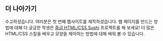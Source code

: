 ## 더 나아가기

수고하셨습니다. 여러분은 첫 번째 웹사이트를 제작하셨습니다. 웹 페이지를 만드는 방법에 대해 더 궁금한 학생은 [중급 HTML/CSS Sushi](https://projects.raspberrypi.org/en/projects/cd-intermediate-html-css-sushi/) 프로젝트를 해 보세요! 더 많은 HTML/CSS 스킬을 배우고 모양을 제어하는 방법에 대해 배워 볼 수 있습니다.